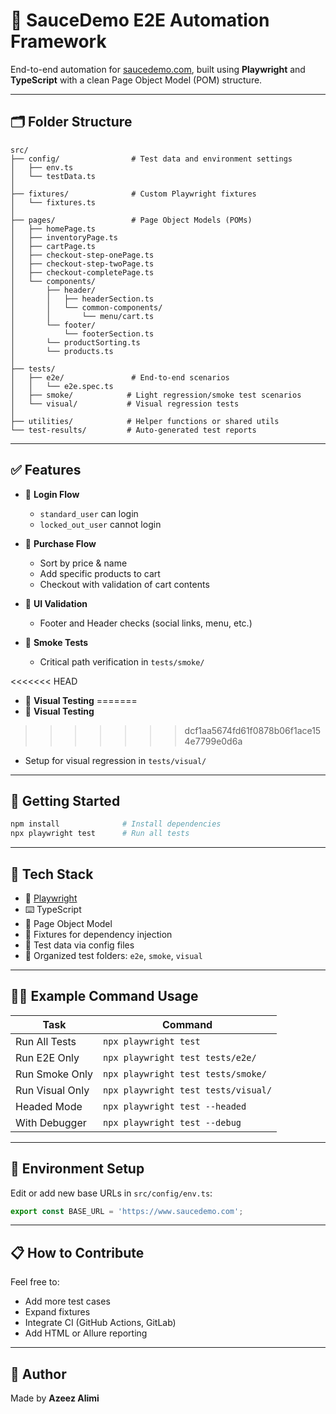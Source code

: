 # 🧪 SauceDemo E2E Automation Framework

End-to-end automation for [saucedemo.com](https://www.saucedemo.com), built using **Playwright** and **TypeScript** with a clean Page Object Model (POM) structure.

---

## 🗂️ Folder Structure

```
src/
├── config/                # Test data and environment settings
│   ├── env.ts
│   └── testData.ts
│
├── fixtures/              # Custom Playwright fixtures
│   └── fixtures.ts
│
├── pages/                 # Page Object Models (POMs)
│   ├── homePage.ts
│   ├── inventoryPage.ts
│   ├── cartPage.ts
│   ├── checkout-step-onePage.ts
│   ├── checkout-step-twoPage.ts
│   ├── checkout-completePage.ts
│   └── components/
│       ├── header/
│       │   ├── headerSection.ts
│       │   └── common-components/
│       │       └── menu/cart.ts
│       └── footer/
│           └── footerSection.ts
│       └── productSorting.ts
│       └── products.ts
│
├── tests/
│   ├── e2e/               # End-to-end scenarios
│   │   └── e2e.spec.ts
│   ├── smoke/            # Light regression/smoke test scenarios
│   └── visual/           # Visual regression tests
│
├── utilities/            # Helper functions or shared utils
└── test-results/         # Auto-generated test reports
```

---

## ✅ Features

- 🔐 **Login Flow**
  - `standard_user` can login
  - `locked_out_user` cannot login

- 🛒 **Purchase Flow**
  - Sort by price & name
  - Add specific products to cart
  - Checkout with validation of cart contents

- 🎯 **UI Validation**
  - Footer and Header checks (social links, menu, etc.)

- 🧪 **Smoke Tests**
  - Critical path verification in `tests/smoke/`

<<<<<<< HEAD
- 📸 **Visual Testing**
=======
- 📸 **Visual Testing** 
>>>>>>> dcf1aa5674fd61f0878b06f1ace154e7799e0d6a
  - Setup for visual regression in `tests/visual/`

---

## 🚀 Getting Started

```bash
npm install              # Install dependencies
npx playwright test      # Run all tests
```

---

## 🧬 Tech Stack

- 🧪 [Playwright](https://playwright.dev/)
- ⌨️ TypeScript
- 🧱 Page Object Model
- 💉 Fixtures for dependency injection
- 💾 Test data via config files
- 📂 Organized test folders: `e2e`, `smoke`, `visual`

---

## 👨‍💻 Example Command Usage

| Task                     | Command                                  |
|--------------------------|------------------------------------------|
| Run All Tests            | `npx playwright test`                    |
| Run E2E Only             | `npx playwright test tests/e2e/`         |
| Run Smoke Only           | `npx playwright test tests/smoke/`       |
| Run Visual Only          | `npx playwright test tests/visual/`      |
| Headed Mode              | `npx playwright test --headed`           |
| With Debugger            | `npx playwright test --debug`            |

---

## 📁 Environment Setup

Edit or add new base URLs in `src/config/env.ts`:
```ts
export const BASE_URL = 'https://www.saucedemo.com';
```

---

## 📋 How to Contribute

Feel free to:
- Add more test cases
- Expand fixtures
- Integrate CI (GitHub Actions, GitLab)
- Add HTML or Allure reporting

---

## 🧠 Author

Made by **Azeez Alimi**  
